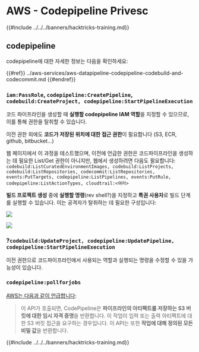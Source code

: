 # AWS - Codepipeline Privesc

{{#include ../../../banners/hacktricks-training.md}}

## codepipeline

codepipeline에 대한 자세한 정보는 다음을 확인하세요:

{{#ref}}
../aws-services/aws-datapipeline-codepipeline-codebuild-and-codecommit.md
{{#endref}}

### `iam:PassRole`, `codepipeline:CreatePipeline`, `codebuild:CreateProject, codepipeline:StartPipelineExecution`

코드 파이프라인을 생성할 때 **실행할 codepipeline IAM 역할**을 지정할 수 있으므로, 이를 통해 권한을 탈취할 수 있습니다.

이전 권한 외에도 **코드가 저장된 위치에 대한 접근 권한**이 필요합니다 (S3, ECR, github, bitbucket...)

웹 페이지에서 이 과정을 테스트했으며, 이전에 언급한 권한은 코드파이프라인을 생성하는 데 필요한 List/Get 권한이 아니지만, 웹에서 생성하려면 다음도 필요합니다: `codebuild:ListCuratedEnvironmentImages, codebuild:ListProjects, codebuild:ListRepositories, codecommit:ListRepositories, events:PutTargets, codepipeline:ListPipelines, events:PutRule, codepipeline:ListActionTypes, cloudtrail:<여러>`

**빌드 프로젝트 생성** 중에 **실행할 명령**(rev shell?)을 지정하고 **특권 사용자**로 빌드 단계를 실행할 수 있습니다. 이는 공격자가 탈취하는 데 필요한 구성입니다:

![](<../../../images/image (276).png>)

![](<../../../images/image (181).png>)

### ?`codebuild:UpdateProject, codepipeline:UpdatePipeline, codepipeline:StartPipelineExecution`

이전 권한으로 코드파이프라인에서 사용되는 역할과 실행되는 명령을 수정할 수 있을 가능성이 있습니다.

### `codepipeline:pollforjobs`

[AWS는 다음과 같이 언급합니다](https://docs.aws.amazon.com/codepipeline/latest/APIReference/API_PollForJobs.html):

> 이 API가 호출되면, CodePipeline은 **파이프라인의 아티팩트를 저장하는 S3 버킷에 대한 임시 자격 증명**을 반환합니다. 이 작업이 입력 또는 출력 아티팩트에 대한 S3 버킷 접근을 요구하는 경우입니다. 이 API는 또한 **작업에 대해 정의된 모든 비밀 값**을 반환합니다.

{{#include ../../../banners/hacktricks-training.md}}
